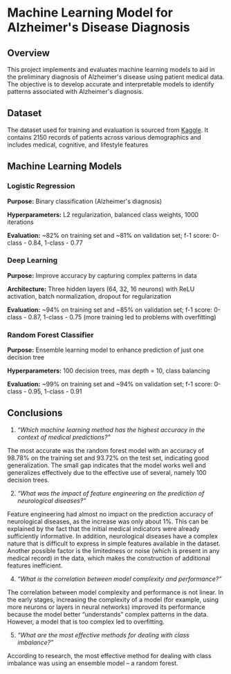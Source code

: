 # Machine Learning Model for Alzheimer's Disease Diagnosis

## Overview

This project implements and evaluates machine learning models to aid in the preliminary diagnosis of Alzheimer's disease
using patient medical data. The objective is to develop accurate and interpretable models to identify patterns
associated with Alzheimer's diagnosis.

## Dataset

The dataset used for training and evaluation is sourced
from [Kaggle](https://www.kaggle.com/datasets/rabieelkharoua/alzheimers-disease-dataset). It contains 2150 records of
patients across various
demographics and includes medical, cognitive, and lifestyle features

## Machine Learning Models

### Logistic Regression

**Purpose:** Binary classification (Alzheimer's diagnosis)

**Hyperparameters:** L2 regularization, balanced class weights, 1000 iterations

**Evaluation:** ~82% on training set and ~81% on validation set; f-1 score: 0-class - 0.84, 1-class - 0.77

### Deep Learning

**Purpose:** Improve accuracy by capturing complex patterns in data

**Architecture:** Three hidden layers (64, 32, 16 neurons) with ReLU activation, batch normalization, dropout for
regularization

**Evaluation:** ~94% on training set and ~85% on validation set; f-1 score: 0-class - 0.87, 1-class - 0.75 (more
training led to problems with overfitting)

### Random Forest Classifier

**Purpose:** Ensemble learning model to enhance prediction of just one decision tree

**Hyperparameters:** 100 decision trees, max depth = 10, class balancing

**Evaluation:** ~99% on training set and ~94% on validation set; f-1 score: 0-class - 0.95, 1-class - 0.91

## Conclusions

1. _“Which machine learning method has the highest accuracy in the context of medical predictions?”_

The most accurate was the random forest model with an accuracy of 98.78% on the training set and 93.72% on the test set,
indicating good generalization. The small gap indicates that the model works well and generalizes effectively due to the
effective use of several, namely 100 decision trees.

2. _“What was the impact of feature engineering on the prediction of neurological diseases?”_

Feature engineering had almost no impact on the prediction accuracy of neurological diseases, as the increase was only
about 1%. This can be explained by the fact that the initial medical indicators were already sufficiently informative.
In addition, neurological diseases have a complex nature that is difficult to express in simple features available in
the dataset. Another possible factor is the limitedness or noise (which is present in any medical record) in the data,
which makes the construction of additional features inefficient.

4. _“What is the correlation between model complexity and performance?”_

The correlation between model complexity and performance is not linear. In the early stages, increasing the complexity
of a model (for example, using more neurons or layers in neural networks) improved its performance because the model
better “understands” complex patterns in the data. However, a model that is too complex led to overfitting.

5. _“What are the most effective methods for dealing with class imbalance?”_

According to research, the most effective method for dealing with class imbalance was using an ensemble model – a
random forest.
